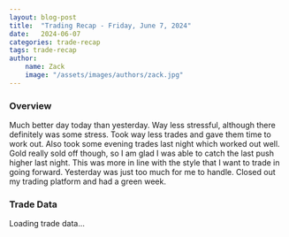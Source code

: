 ```yaml
---
layout: blog-post
title:  "Trading Recap - Friday, June 7, 2024"
date:   2024-06-07
categories: trade-recap
tags: trade-recap
author:
    name: Zack
    image: "/assets/images/authors/zack.jpg"
---
```


### Overview
Much better day today than yesterday. Way less stressful, although there definitely was some stress. Took way less trades and gave them time to work out. Also took some evening trades last night which worked out well. Gold really sold off though, so I am glad I was able to catch the last push higher last night. This was more in line with the style that I want to trade in going forward. Yesterday was just too much for me to handle. Closed out my trading platform and had a green week. 

### Trade Data

<div id="trade-table-placeholder">Loading trade data...</div>

<script>
  document.addEventListener("DOMContentLoaded", function() {
    const tradeDate = "2024-06-07";  // Replace with the date of the trades you want to display
    const apiEndpoint = "https://x6vqzeow7a.execute-api.us-east-1.amazonaws.com/default/get-trade-recaps";
    fetchTradeData(tradeDate, 'trade-table-placeholder', apiEndpoint);
  });
</script>
